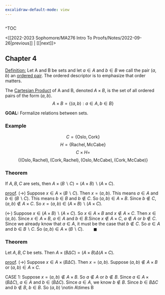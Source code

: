 ```yaml
---
excalidraw-default-mode: view
---
```



```toc

```

^TOC

<[[2022-2023 Sophomore/MA276 Intro To Proofs/Notes/2022-09-26|previous]] | [[|next]]>

## Chapter 4

<u>Definition:</u> Let A and B be sets and let $a\in A$ and $b \in B$ we call the pair $(a,b)$ an <u>ordered pair</u>. The ordered descriptor is to emphasize that order matters.

The <u>Cartesian Product</u> of A and B, denoted $A\times B$, is the set of all ordered pairs of the form $(a,b)$.
$$A\times B = \{(a,b): a \in A, b \in B\}$$

**GOAL:** Formalize relations between sets.

### Example

$$C = \{\text{Oslo}, \text{Cork}\}$$
$$H = \{\text{Rachel}, \text{McCabe}\}$$
$$C\times H = $$
$$\{(\text{Oslo},\text{Rachel}),(\text{Cork}, \text{Rachel}),(\text{Oslo},\text{McCabe}),(\text{Cork},\text{McCabe})\}$$


### Theorem

If $A,B,C$ are sets, then $A\times(B\backslash C) = (A\times B)\backslash(A\times C)$.

<u>proof</u>. $(\to)$ Suppose $x\in A \times (B\backslash C)$. Then $x=(a,b)$. This means $a\in A$ and $b \in (B\backslash C)$. This means $b \in B$ and $b \notin C$. So $(a,b) \in A\times B$. Since $b \notin C$, $(a,b)\notin A\times C$. So $x = (a,b)\in(A\times B)\backslash(A\times C)$.


$(\leftarrow)$ Suppose $x \in (A\times B)\backslash (A\times C)$. So $x \in A\times B$ and $x \notin A\times C$. Then $x \in (a,b)$. Since $x \in A\times B$, $a \in A$ and $b \in B$.Since $x \notin A\times C$, $a \notin A$ or $b \notin C$. Since we already know that $a \in A$, it must be the case that $b \notin C$. So $a \in A$ and $b \in B \backslash C$. So $(a,b)\in A\times (B \backslash C).\qquad\blacksquare$


### Theorem

Let $A,B,C$ be sets. Then $A\times (B\Delta C) = (A\times B)\Delta(A\times C)$.

<u>proof</u>. $(\to)$ Suppose $x \in A\times (B\Delta C)$. Then $x = (a,b)$. Suppose $(a,b) \notin A\times B$ or $(a,b) \in A \times C$.

CASE 1: Suppose $x = (a,b)\notin A\times B$. So $a\notin A$ or $b\notin B$. Since $a\in A\times (B\Delta C)$, $a\in A$ and $b \in (B\Delta C)$. Since $a\in A$, we know $b\notin B$. Since $b\in B\Delta C$ and $b\notin B$, $b\in B$. So $(a,b)$ \notin A\times B
